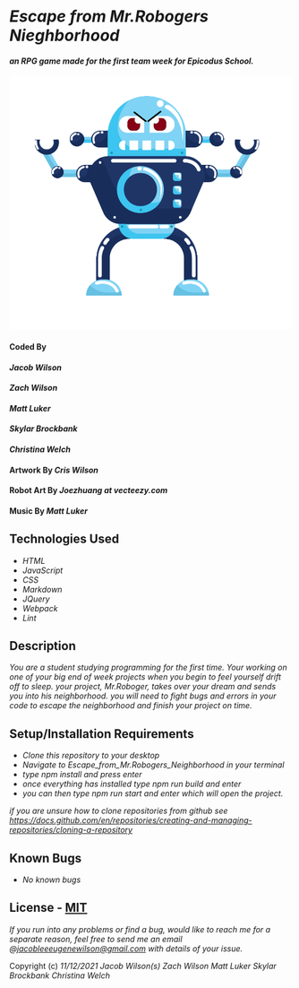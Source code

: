 # _Escape from Mr.Robogers Nieghborhood_
#### _an RPG game made for the first team week for Epicodus School._

![Robot illustration](src/assets/img/Robot-angry.png)

#### Coded By 
#### _**Jacob Wilson**_
#### _**Zach Wilson**_
#### _**Matt Luker**_
#### _**Skylar Brockbank**_
#### _**Christina Welch**_
#### Artwork By _**Cris Wilson**_
#### Robot Art By _**Joezhuang at vecteezy.com**_
#### Music By _**Matt Luker**_

## Technologies Used

* _HTML_
* _JavaScript_
* _CSS_
* _Markdown_
* _JQuery_
* _Webpack_
* _Lint_

## Description

_You are a student studying programming for the first time. Your working on one of your big end of week projects when you begin to feel yourself drift off to sleep. your project, Mr.Roboger, takes over your dream and sends you into his neighborhood. you will need to fight bugs and errors in your code to escape the neighborhood and finish your project on time._

## Setup/Installation Requirements

* _Clone this repository to your desktop_
* _Navigate to Escape_from_Mr.Robogers_Neighborhood in your terminal_
* _type npm install and press enter_
* _once everything has installed type npm run build and enter_
* _you can then type npm run start and enter which will open the project._

_if you are unsure how to clone repositories from github see https://docs.github.com/en/repositories/creating-and-managing-repositories/cloning-a-repository_

## Known Bugs

* _No known bugs_

## License - [MIT](https://opensource.org/licenses/MIT)

_If you run into any problems or find a bug, would like to reach me for a separate reason, feel free to send me an email @jacobleeeugenewilson@gmail.com with details of your issue._

Copyright (c) _11/12/2021_ _Jacob Wilson(s)_ _Zach Wilson_ _Matt Luker_ _Skylar Brockbank_ _Christina Welch_